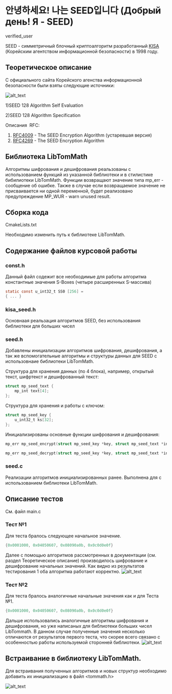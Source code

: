 # 안녕하세요! 나는 SEED입니다 (Добрый день! Я - SEED)
verified_user
 
SEED - симметричный блочный криптоалгоритм разработанный [KISA](https://seed.kisa.or.kr/kisa/algorithm/EgovSeedInfo.do) (Корейским агентством информационной безопасности) в 1998 году.

## Теоретическое описание

С официального сайта Корейского агенства информационной безопасности были взяты следующие источники:

![alt_text](https://sun9-22.userapi.com/impf/lblQ2qZP882obTdLVVHGqv1_45Q6ISWnQi_S5Q/RA923AaKfWU.jpg?size=2540x708&quality=96&proxy=1&sign=0ac4b64baacaf064a9333112e5f9dfe7&type=album)

  1)SEED 128 Algorithm Self Evaluation
  
  2)SEED 128 Algorithm Specification
  
Описания  RFC:

  1) [RFC4009](https://tools.ietf.org/html/rfc4009) - The SEED Encryption Algorithm (устаревшая версия)
  2) [RFC4269](https://tools.ietf.org/html/rfc4269) - The SEED Encryption Algorithm

## Библиотека LibTomMath

Алгоритмы шифрования и дешифрования реальзованы с использованием функций из указанной библиотеки и в стилистике бибилиотеки LibTomMath. Функции возвращают значение типа mp_err - сообщение об ошибке. Также в случае если возвращаемое значение не присваивается ни одной переменной, будет реализовано предупреждение MP_WUR - warn unused result.

## Сборка кода

CmakeLists.txt

Необходимо изменить путь к библиотеке LibTomMath.

## Содержание файлов курсовой работы

### const.h

Данный файл содежит все необходимые для работы алгоритма константные значения S-Boxes (четыре расширенных S-массива)
```C
static const u_int32_t SS0 [256] =
{ ... }
```

### kisa_seed.h

Основнаая реальзация алгоритмов SEED, без использования библиотеки для больших чисел

### seed.h

Добавлены инициализации алгоритмов шифрования, дешифрования, а так же вспомогательные алгоритмы и структуры данных для SEED с использовнаие библиотеки LibTomMath.

Структура для хранения данных (по 4 блока), например, открытый текст, шифртекст и дешифрованный текст:
```C
struct mp_seed_text {
    mp_int text[4];
};
```

Структура для хранения и работы с ключом:
```C
struct mp_seed_key {
    u_int32_t ks[32];
};
```

Инициализированы основные функции шифрования и дешифрования:
```C
mp_err mp_seed_encrypt(struct mp_seed_key *key, struct mp_seed_text *in_text, struct mp_seed_text *out_text) MP_WUR;

mp_err mp_seed_decrypt(struct mp_seed_key *key, struct mp_seed_text *in_text, struct mp_seed_text *out_text) MP_WUR;
```

### seed.c

Реализации алгоритмов инициализированных ранее. Выполнена для с использованием библиотеки LibTomMath.

## Описание тестов
См. файл main.c

### Тест №1
Для теста бралось следующее начальное значение.
```C
{0x0001000, 0x04050607, 0x08090a0b, 0x0c0d0e0f}
```
Далее с помощью алгоритмов рассмотренных в документации (см. раздел Теоретическое описание) производилось шифрование и дешифрование начальных значений. Как видно из результатов тестирования 1 оба алгоритма работают корректно.
![alt_text](https://sun9-33.userapi.com/impf/vmRZBPZcFA_6-u5kmT18bJ37e5ArJTzNZGMHxw/_xCIKjKzY0o.jpg?size=644x182&quality=96&proxy=1&sign=98dff3f23a2df9b97923e84063afc2c4&type=album)

### Тест №2
Для теста бралось аналогичные начальные значения как и для Теста №1.
```C
{0x0001000, 0x04050607, 0x08090a0b, 0x0c0d0e0f}
```
Дальше использовались аналогичные алгоритмы шифрования и дешифрования, но уже написаных для библиотеки больших чисел LibTommath. В данном случае полученные значения несколько отличаются от результатов первого теста, что скорее всего связано с особенностью работы используемой сторонней библиотеки. 
![alt_text](https://sun9-12.userapi.com/impf/KfMYlnCUDDPGok0u34iMYmuK0pEFE84vU2Gprw/xxbgJBn5qDo.jpg?size=840x128&quality=96&proxy=1&sign=38149dd83f48ca5bbea74262a4fd3806&type=album)

## Встраивание в библиотеку LibTomMath.

Для встраивания полученных алгоритмов и новых структур необходимо добавить их инициализацию в файл <tommath.h>

![alt_text](https://sun9-72.userapi.com/impf/2_Y9bMigOk_nWzVcZO0qnHIE7qRmY8vfSelhCg/3JbfissnE5g.jpg?size=1848x976&quality=96&proxy=1&sign=0f78314e669a9c954f4eb48a10e0c756&type=album)
